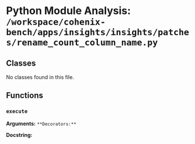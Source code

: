 # Python Module Analysis: `/workspace/cohenix-bench/apps/insights/insights/patches/rename_count_column_name.py`

## Classes

No classes found in this file.


## Functions

### `execute`
**Arguments:** ``
**Decorators:** ``

**Docstring:**
```

```

